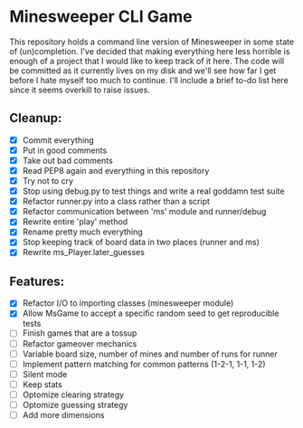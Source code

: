 Minesweeper CLI Game
====================

This repository holds a command line version of Minesweeper in some state of (un)completion. 
I've decided that making everything here less horrible is enough of a project that 
I would like to keep track of it here. 
The code will be committed as it currently lives on my disk and we'll see how far I get
before I hate myself too much to continue.
I'll include a brief to-do list here since it seems overkill to raise issues.

Cleanup:
--------

- [x] Commit everything
- [x] Put in good comments
- [x] Take out bad comments
- [x] Read PEP8 again and everything in this repository
- [x] Try not to cry 
- [x] Stop using debug.py to test things and write a real goddamn test suite
- [x] Refactor runner.py into a class rather than a script
- [x] Refactor communication between 'ms' module and runner/debug 
- [x] Rewrite entire 'play' method
- [x] Rename pretty much everything
- [x] Stop keeping track of board data in two places (runner and ms)
- [x] Rewrite ms_Player.later_guesses

Features:
---------

- [x] Refactor I/O to importing classes (minesweeper module)
- [x] Allow MsGame to accept a specific random seed to get reproducible tests
- [ ] Finish games that are a tossup
- [ ] Refactor gameover mechanics
- [ ] Variable board size, number of mines and number of runs for runner
- [ ] Implement pattern matching for common patterns (1-2-1, 1-1, 1-2)
- [ ] Silent mode
- [ ] Keep stats
- [ ] Optomize clearing strategy
- [ ] Optomize guessing strategy
- [ ] Add more dimensions
